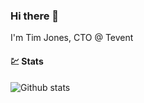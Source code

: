 ### Hi there 👋

I'm Tim Jones, CTO @ Tevent

#### 💹 Stats

![Github stats](https://github-readme-stats.vercel.app/api?username=timmoth&show_icons=true&hide_border=true)

